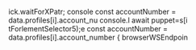 
ick.waitForXPatr;
        console
        const accountNumber = data.profiles[i].account_nu
console.l await puppet=s[i tForlementSelector5);e
        const accountNumber = data.profiles[i].account_number
                    { browserWSEndpoin
